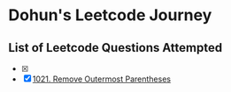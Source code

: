 # Dohun's Leetcode Journey

## List of Leetcode Questions Attempted
- [x] 
- [x] [1021. Remove Outermost Parentheses](https://github.com/doinghun/leetcode/remove-outermost-parentheses/)
